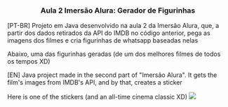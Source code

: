 <h3 align = "center"> Aula 2 Imersão Alura: Gerador de Figurinhas </h3>
<p> [PT-BR] Projeto em Java desenvolvido na aula 2 da Imersão Alura, que, a partir dos dados retirados da API do IMDB no código anterior, 
pega as imagens dos filmes e cria figurinhas de whatsapp baseadas nelas </p>
<p> Abaixo, uma das figurinhas geradas (de um dos melhores filmes de todos os tempos XD) </p>
<p> [EN] Java project made in the second part of "Imersão Alura". It gets the film's images from IMDB's API, and by that, creates a sticker </p>
<p> Here is one of the stickers (and an all-time cinema classic XD)
<img src = "https://user-images.githubusercontent.com/104472840/228623814-640a2f46-64e5-4a6d-8e4b-d5f4c991c5f0.png" >

